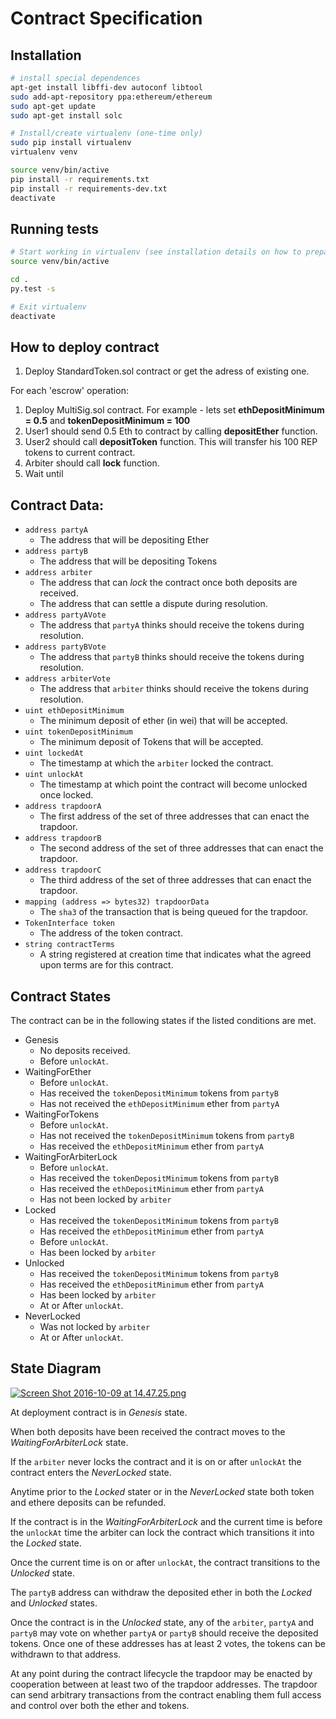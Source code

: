 # Contract Specification

## Installation 

```bash
# install special dependences
apt-get install libffi-dev autoconf libtool
sudo add-apt-repository ppa:ethereum/ethereum
sudo apt-get update
sudo apt-get install solc

# Install/create virtualenv (one-time only)
sudo pip install virtualenv
virtualenv venv

source venv/bin/active
pip install -r requirements.txt
pip install -r requirements-dev.txt
deactivate
```

## Running tests

```bash
# Start working in virtualenv (see installation details on how to prepare virtualenv) 
source venv/bin/active

cd .
py.test -s 

# Exit virtualenv
deactivate
```

## How to deploy contract

1. Deploy StandardToken.sol contract or get the adress of existing one.

For each 'escrow' operation:
1. Deploy MultiSig.sol contract. 
     For example - lets set **ethDepositMinimum = 0.5** and **tokenDepositMinimum = 100**
2. User1 should send 0.5 Eth to contract by calling **depositEther** function.
3. User2 should call **depositToken** function. This will transfer his 100 REP tokens to current contract.
4. Arbiter should call **lock** function.
5. Wait until 

## Contract Data:

* `address partyA`
    * The address that will be depositing Ether
* `address partyB`
    * The address that will be depositing Tokens
* `address arbiter`
    * The address that can *lock* the contract once both deposits are received.
    * The address that can settle a dispute during resolution.
* `address partyAVote`
    * The address that `partyA` thinks should receive the tokens during resolution.
* `address partyBVote`
    * The address that `partyB` thinks should receive the tokens during resolution.
* `address arbiterVote`
    * The address that `arbiter` thinks should receive the tokens during resolution.
* `uint ethDepositMinimum`
    * The minimum deposit of ether (in wei) that will be accepted.
* `uint tokenDepositMinimum`
    * The minimum deposit of Tokens that will be accepted.
* `uint lockedAt`
    * The timestamp at which the `arbiter` locked the contract.
* `uint unlockAt`
    * The timestamp at which point the contract will become unlocked once locked.
* `address trapdoorA`
    * The first address of the set of three addresses that can enact the trapdoor.
* `address trapdoorB`
    * The second address of the set of three addresses that can enact the trapdoor.
* `address trapdoorC`
    * The third address of the set of three addresses that can enact the trapdoor.
* `mapping (address => bytes32) trapdoorData`
    * The `sha3` of the transaction that is being queued for the trapdoor.
* `TokenInterface token`
    * The address of the token contract.
* `string contractTerms`
    * A string registered at creation time that indicates what the agreed upon
      terms are for this contract.

## Contract States

The contract can be in the following states if the listed conditions are met.

* Genesis
    * No deposits received.
    * Before `unlockAt`.
* WaitingForEther
    * Before `unlockAt`.
    * Has received the `tokenDepositMinimum` tokens from `partyB`
    * Has not received the `ethDepositMinimum` ether from `partyA`
* WaitingForTokens
    * Before `unlockAt`.
    * Has not received the `tokenDepositMinimum` tokens from `partyB`
    * Has received the `ethDepositMinimum` ether from `partyA`
* WaitingForArbiterLock
    * Before `unlockAt`.
    * Has received the `tokenDepositMinimum` tokens from `partyB`
    * Has received the `ethDepositMinimum` ether from `partyA`
    * Has not been locked by `arbiter`
* Locked
    * Has received the `tokenDepositMinimum` tokens from `partyB`
    * Has received the `ethDepositMinimum` ether from `partyA`
    * Before `unlockAt`.
    * Has been locked by `arbiter`
* Unlocked
    * Has received the `tokenDepositMinimum` tokens from `partyB`
    * Has received the `ethDepositMinimum` ether from `partyA`
    * Has been locked by `arbiter`
    * At or After `unlockAt`.
* NeverLocked
    * Was not locked by `arbiter`
    * At or After `unlockAt`.

## State Diagram

[![Screen Shot 2016-10-09 at 14.47.25.png](https://s14.postimg.org/895pgydf5/Screen_Shot_2016_10_09_at_14_47_25.png)](https://postimg.org/image/ul3iaccj1/)


At deployment contract is in *Genesis* state.

When both deposits have been received the contract moves to the
*WaitingForArbiterLock* state.

If the `arbiter` never locks the contract and it is on or after `unlockAt` the
contract enters the *NeverLocked* state.

Anytime prior to the *Locked* stater or in the *NeverLocked* state both token
and ethere deposits can be refunded.

If the contract is in the *WaitingForArbiterLock* and the current time is
before the `unlockAt` time the arbiter can lock the contract which transitions
it into the *Locked* state.

Once the current time is on or after `unlockAt`, the contract transitions to
the *Unlocked* state.

The `partyB` address can withdraw the deposited ether in both the *Locked* and
*Unlocked* states.

Once the contract is in the *Unlocked* state, any of the `arbiter`, `partyA`
and `partyB` may vote on whether `partyA` or `partyB` should receive the
deposited tokens.  Once one of these addresses has at least 2 votes, the tokens
can be withdrawn to that address.

At any point during the contract lifecycle the trapdoor may be enacted by
cooperation between at least two of the trapdoor addresses.  The trapdoor can
send arbitrary transactions from the contract enabling them full access and
control over both the ether and tokens.
